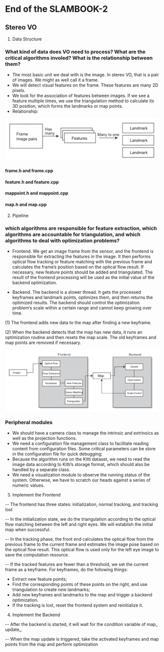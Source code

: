 # End of the SLAMBOOK-2 

## Stereo VO

1. Data Structure

### What kind of data does VO need to process? What are the critical algorithms involed? What is the relationship between them?
- The most basic unit we deal with is the image. In stereo VO, that is a pair of
images. We might as well call it a frame.
- We will detect visual features on the frame. These features are many 2D pixels.
- We look for the association of features between images. If we see a feature
multiple times, we use the triangulation method to calculate its 3D position,
which forms the landmarks or map points.
- Relationship: 

![Data relationship](https://github.com/lacie-life/visual-slam/blob/main/SLAM-Theory/practice/resources/data_relationship.png?raw=true)

#### frame.h and frame.cpp
#### feature.h and feature.cpp
#### mappoint.h and mappoint.cpp
#### map.h and map.cpp

2. Pipeline

### which algorithms are responsible for feature extraction, which algorithms are accountable for triangulation, and which algorithms to deal with optimization problems?

- Frontend. We get an image frame from the sensor, and the frontend is responsible for extracting the features in the image. It then performs optical
flow tracking or feature matching with the previous frame and calculates the
frame’s position based on the optical flow result. If necessary, new feature
points should be added and triangulated. The result of the frontend processing will be used as the initial value of the backend optimization.

- Backend. The backend is a slower thread. It gets the processed keyframes
and landmark points, optimizes them, and then returns the optimized results.
The backend should control the optimization problem’s scale within a certain
range and cannot keep growing over time.

(1) The frontend adds new data to the map after finding a new keyframe.

(2) When the backend detects that the map has new data, it runs an optimization
routine and then resets the map scale. The old keyframes and map points are
removed if necessary. 

![Pipeline](https://github.com/lacie-life/visual-slam/blob/main/SLAM-Theory/practice/resources/pipeline.png?raw=true)

###  Peripheral modules

- We should have a camera class to manage the intrinsic and extrinsics as well
as the projection functions.
- We need a configuration file management class to facilitate reading content
from configuration files. Some critical parameters can be store in the configuration file for quick debugging;
- Because the algorithm runs on the Kitti dataset, we need to read the image
data according to Kitti’s storage format, which should also be handled by a
separate class.
- We need a visualization module to observe the running status of the system.
Otherwise, we have to scratch our heads against a series of numeric values.


3. Implement the Frontend

-- The frontend has three states: initialization, normal tracking, and tracking
lost

-- In the initialization state, we do the triangulation according to the optical flow
matching between the left and right eyes. We will establish the initial map
when successful.

-- In the tracking phase, the front end calculates the optical flow from the previous frame to the current frame and estimates the image pose based on the
optical flow result. This optical flow is used only for the left eye image to save
the computation resource.

-- If the tracked features are fewer than a threshold, we set the current frame as
a keyframe. For keyframes, do the following things:

+ Extract new feature points;
+ Find the corresponding points of these points on the right, and use triangulation to create new landmarks;
+ Add new keyframes and landmarks to the map and trigger a backend
optimization.
+ If the tracking is lost, reset the frontend system and reinitialize it.

4. Implement the Backend

-- After the backend is started, it will wait for the condition variable of map_
update_. 

-- When the map update is triggered, take the activated keyframes and map
points from the map and perform optimization




